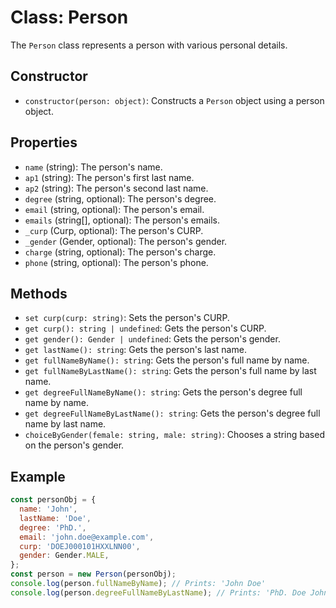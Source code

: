 # Class: Person

The `Person` class represents a person with various personal details.

## Constructor

- `constructor(person: object)`: Constructs a `Person` object using a person object.

## Properties

- `name` (string): The person's name.
- `ap1` (string): The person's first last name.
- `ap2` (string): The person's second last name.
- `degree` (string, optional): The person's degree.
- `email` (string, optional): The person's email.
- `emails` (string[], optional): The person's emails.
- `_curp` (Curp, optional): The person's CURP.
- `_gender` (Gender, optional): The person's gender.
- `charge` (string, optional): The person's charge.
- `phone` (string, optional): The person's phone.

## Methods

- `set curp(curp: string)`: Sets the person's CURP.
- `get curp(): string | undefined`: Gets the person's CURP.
- `get gender(): Gender | undefined`: Gets the person's gender.
- `get lastName(): string`: Gets the person's last name.
- `get fullNameByName(): string`: Gets the person's full name by name.
- `get fullNameByLastName(): string`: Gets the person's full name by last name.
- `get degreeFullNameByName(): string`: Gets the person's degree full name by name.
- `get degreeFullNameByLastName(): string`: Gets the person's degree full name by last name.
- `choiceByGender(female: string, male: string)`: Chooses a string based on the person's gender.

## Example

```javascript
const personObj = {
  name: 'John',
  lastName: 'Doe',
  degree: 'PhD.',
  email: 'john.doe@example.com',
  curp: 'DOEJ000101HXXLNN00',
  gender: Gender.MALE,
};
const person = new Person(personObj);
console.log(person.fullNameByName); // Prints: 'John Doe'
console.log(person.degreeFullNameByLastName); // Prints: 'PhD. Doe John'
```
